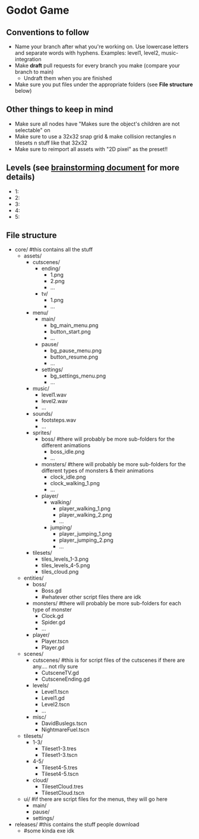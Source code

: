# Godot Game

## Conventions to follow
- Name your branch after what you're working on. Use lowercase letters and separate words with hyphens. Examples: level1, level2, music-integration
- Make **draft** pull requests for every branch you make (compare your branch to main)
  - Undraft them when you are finished
- Make sure you put files under the appropriate folders (see **File structure** below)

## Other things to keep in mind
- Make sure all nodes have "Makes sure the object's children are not selectable" on
- Make sure to use a 32x32 snap grid & make collision rectangles n tilesets n stuff like that 32x32
- Make sure to reimport all assets with "2D pixel" as the preset!!

## Levels (see [brainstorming document](google.com) for more details)
- 1:
- 2:
- 3:
- 4:
- 5:

## File structure
- core/ #this contains all the stuff
  - assets/
    - cutscenes/
      - ending/
        - 1.png
        - 2.png
        - ...
      - tv/
        - 1.png
        - ...
    - menu/
      - main/
        - bg_main_menu.png
        - button_start.png
        - ...
      - pause/
        - bg_pause_menu.png
        - button_resume.png
        - ...
      - settings/
        - bg_settings_menu.png
        - ...
    - music/
      - level1.wav
      - level2.wav
      - ...
    - sounds/
      - footsteps.wav
      - ...
    - sprites/
      - boss/ #there will probably be more sub-folders for the different animations
        - boss_idle.png
        - ...
      - monsters/ #there will probably be more sub-folders for the different types of monsters & their animations
        - clock_idle.png
        - clock_walking_1.png
        - ...
      - player/
        - walking/
          - player_walking_1.png
          - player_walking_2.png
          - ...
        - jumping/
          - player_jumping_1.png
          - player_jumping_2.png
          - ...
    - tilesets/
      - tiles_levels_1-3.png
      - tiles_levels_4-5.png
      - tiles_cloud.png
  - entities/
    - boss/
      - Boss.gd
      - #whatever other script files there are idk
    - monsters/ #there will probably be more sub-folders for each type of monster
      - Clock.gd
      - Spider.gd
      - ...
    - player/
      - Player.tscn
      - Player.gd
  - scenes/
    - cutscenes/ #this is for script files of the cutscenes if there are any.... not rlly sure
      - CutsceneTV.gd
      - CutsceneEnding.gd
    - levels/
      - Level1.tscn
      - Level1.gd
      - Level2.tscn
      - ...
    - misc/
      - DavidBuslegs.tscn
      - NightmareFuel.tscn
  - tilesets/
    - 1-3/
      - Tileset1-3.tres
      - Tileset1-3.tscn
    - 4-5/
      - Tileset4-5.tres
      - Tileset4-5.tscn
    - cloud/
      - TilesetCloud.tres
      - TilesetCloud.tscn
  - ui/ #if there are script files for the menus, they will go here
    - main/
    - pause/
    - settings/
- releases/ #this contains the stuff people download
  - #some kinda exe idk
